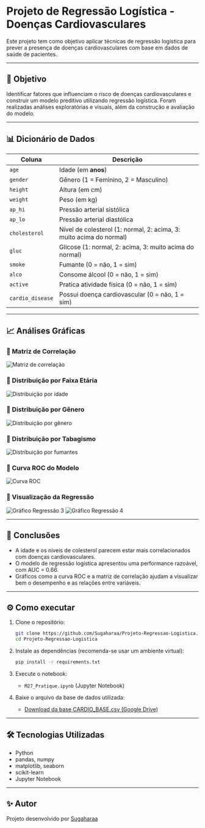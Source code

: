 # Projeto de Regressão Logística - Doenças Cardiovasculares 

Este projeto tem como objetivo aplicar técnicas de regressão logística para prever a presença de doenças cardiovasculares com base em dados de saúde de pacientes.

---

## 📌 Objetivo

Identificar fatores que influenciam o risco de doenças cardiovasculares e construir um modelo preditivo utilizando regressão logística. Foram realizadas análises exploratórias e visuais, além da construção e avaliação do modelo.

---

## 📊 Dicionário de Dados

| Coluna         | Descrição                                         |
|----------------|---------------------------------------------------|
| `age`          | Idade (em **anos**)                               |
| `gender`       | Gênero (1 = Feminino, 2 = Masculino)              |
| `height`       | Altura (em cm)                                    |
| `weight`       | Peso (em kg)                                      |
| `ap_hi`        | Pressão arterial sistólica                        |
| `ap_lo`        | Pressão arterial diastólica                       |
| `cholesterol`  | Nível de colesterol (1: normal, 2: acima, 3: muito acima do normal) |
| `gluc`         | Glicose (1: normal, 2: acima, 3: muito acima do normal) |
| `smoke`        | Fumante (0 = não, 1 = sim)                        |
| `alco`         | Consome álcool (0 = não, 1 = sim)                |
| `active`       | Pratica atividade física (0 = não, 1 = sim)       |
| `cardio_disease` | Possui doença cardiovascular (0 = não, 1 = sim) |

---

## 📈 Análises Gráficas

### 🔹 Matriz de Correlação
![Matriz de correlação](img/matriz_correlacao.png)

### 🔹 Distribuição por Faixa Etária
![Distribuição por idade](img/idade_cardio.png)

### 🔹 Distribuição por Gênero
![Distribuição por gênero](img/genero_cardio.png)

### 🔹 Distribuição por Tabagismo
![Distribuição por fumantes](img/fumantes_cardio.png)

### 🔹 Curva ROC do Modelo
![Curva ROC](img/curva_roc.png)

### 🔹 Visualização da Regressão
![Gráfico Regressão 3](img/graficoregressao3.png)
![Gráfico Regressão 4](img/graficoregressao4.png)

---

## 🧠 Conclusões

- A idade e os níveis de colesterol parecem estar mais correlacionados com doenças cardiovasculares.
- O modelo de regressão logística apresentou uma performance razoável, com AUC = 0.66.
- Gráficos como a curva ROC e a matriz de correlação ajudam a visualizar bem o desempenho e as relações entre variáveis.

---

## ⚙️ Como executar

1. Clone o repositório:
   ```bash
   git clone https://github.com/Sugaharaa/Projeto-Regressao-Logistica.git
   cd Projeto-Regressao-Logistica
   ```

2. Instale as dependências (recomenda-se usar um ambiente virtual):
   ```bash
   pip install -r requirements.txt
   ```

3. Execute o notebook:
   - `M27_Pratique.ipynb` (Jupyter Notebook)

4. Baixe o arquivo da base de dados utilizada:
   - [Download da base CARDIO_BASE.csv (Google Drive)](https://drive.google.com/file/d/1OR44D_e9CWrYcydupssbZDRuSUKgNrI2/view?usp=sharing)

---

## 🛠️ Tecnologias Utilizadas

- Python
- pandas, numpy
- matplotlib, seaborn
- scikit-learn
- Jupyter Notebook

---

## ✨ Autor

Projeto desenvolvido por [Sugaharaa](https://github.com/Sugaharaa)
